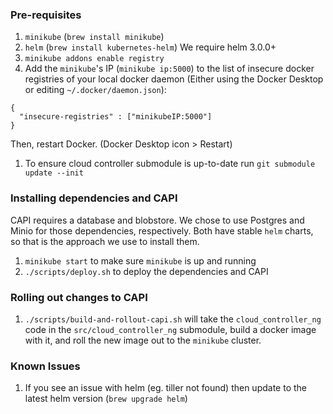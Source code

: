 ### Pre-requisites

1. `minikube` (`brew install minikube`)
1. `helm` (`brew install kubernetes-helm`) We require helm 3.0.0+ 
1. `minikube addons enable registry`
1. Add the `minikube`'s IP (`minikube ip:5000`) to the list of insecure docker registries of your
   local docker daemon (Either using the Docker Desktop or editing
   `~/.docker/daemon.json`):
```
{
  "insecure-registries" : ["minikubeIP:5000"]
}
```
Then, restart Docker. (Docker Desktop icon > Restart)
1. To ensure cloud controller submodule is up-to-date run `git submodule update --init`


### Installing dependencies and CAPI

CAPI requires a database and blobstore.  We chose to use Postgres and Minio for
those dependencies, respectively.  Both have stable `helm` charts, so that is
the approach we use to install them.


1. `minikube start` to make sure `minikube` is up and running
1. `./scripts/deploy.sh` to deploy the dependencies and CAPI


### Rolling out changes to CAPI

1. `./scripts/build-and-rollout-capi.sh` will take the `cloud_controller_ng` code in
   the `src/cloud_controller_ng` submodule, build a docker image with it, and
   roll the new image out to the `minikube` cluster.

### Known Issues

1. If you see an issue with helm (eg. tiller not found) then update to the latest helm version (`brew upgrade helm`)

